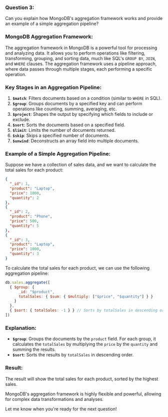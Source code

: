 ### Question 3:
Can you explain how MongoDB's aggregation framework works and provide an example of a simple aggregation pipeline?



### MongoDB Aggregation Framework:

The aggregation framework in MongoDB is a powerful tool for processing and analyzing data. It allows you to perform operations like filtering, transforming, grouping, and sorting data, much like SQL's `GROUP BY`, `JOIN`, and `WHERE` clauses. The aggregation framework uses a pipeline approach, where data passes through multiple stages, each performing a specific operation.

### Key Stages in an Aggregation Pipeline:
1. **`$match`**: Filters documents based on a condition (similar to `WHERE` in SQL).
2. **`$group`**: Groups documents by a specified key and can perform operations like counting, summing, averaging, etc.
3. **`$project`**: Shapes the output by specifying which fields to include or exclude.
4. **`$sort`**: Sorts the documents based on a specified field.
5. **`$limit`**: Limits the number of documents returned.
6. **`$skip`**: Skips a specified number of documents.
7. **`$unwind`**: Deconstructs an array field into multiple documents.

### Example of a Simple Aggregation Pipeline:
Suppose we have a collection of sales data, and we want to calculate the total sales for each product:

```json
{
  "_id": 1,
  "product": "Laptop",
  "price": 1000,
  "quantity": 2
},
{
  "_id": 2,
  "product": "Phone",
  "price": 500,
  "quantity": 5
},
{
  "_id": 3,
  "product": "Laptop",
  "price": 1000,
  "quantity": 3
}
```

To calculate the total sales for each product, we can use the following aggregation pipeline:

```javascript
db.sales.aggregate([
  { $group: { 
      _id: "$product", 
      totalSales: { $sum: { $multiply: ["$price", "$quantity"] } } 
    } 
  },
  { $sort: { totalSales: -1 } } // Sorts by totalSales in descending order
])
```

### Explanation:
- **`$group`**: Groups the documents by the `product` field. For each group, it calculates the `totalSales` by multiplying the `price` by the `quantity` and summing the results.
- **`$sort`**: Sorts the results by `totalSales` in descending order.

### Result:
The result will show the total sales for each product, sorted by the highest sales.

MongoDB's aggregation framework is highly flexible and powerful, allowing for complex data transformations and analyses.

Let me know when you're ready for the next question!